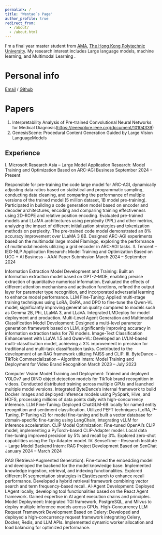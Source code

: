 ```yaml
---
permalink: /
title: "Wentao`s Page"
author_profile: true
redirect_from: 
  - /about/
  - /about.html
---
```


I'm a final year master student from [AMA](https://www.polyu.edu.hk/ama/), [The Hong Kong Polytechnic University](https://www.polyu.edu.hk/). My research interest includes Large language models, machine learning, and Multimodal Learning .

Personal info
======
[Email](2598536686@qq.com) / [Github](https://github.com/NONGFUYULANG) 

Papers
======
1. Interpretability Analysis of Pre-trained Convolutional Neural Networks for Medical Diagnosis(https://ieeexplore.ieee.org/document/10104339)
2. GenesisScene: Procedural Content Generation Guided by Large Vision LanguageModels

Experience
------
I. Microsoft Research Asia – Large Model Application Research: Model Training and Optimization Based on ARC-AGI Business
September 2024 – Present

Responsible for pre-training the code large model for ARC-AGI, dynamically adjusting data ratios based on statistical and programmatic sampling, conducting data cleaning, and comparing the performance of multiple versions of the trained model (5 million dataset, 1B model pre-training).
Participated in building a code generation model based on encoder and decoder architectures, encoding and comparing training effectiveness using 2D-ROPE and relative position encoding.
Evaluated pre-trained models and LLaMA architectures using perplexity (PPL) and other metrics, analyzing the impact of different initialization strategies and tokenization methods on perplexity. The pre-trained code model demonstrated an 8% accuracy improvement over LLaMA 3 8B.
Designed ARC-AGI experiments based on the multimodal large model Flamingo, exploring the performance of multimodal models utilizing a grid encoder in ARC-AGI tasks.
II. Tencent – IEG-NLP Application Research: Model Training and Optimization Based on UGC + AI Business – AAAI Paper Submission
March 2024 – September 2024

Information Extraction Model Development and Training: Built an information extraction model based on GPT-2-MOE, enabling precise extraction of quantitative numerical information. Evaluated the effects of different attention mechanisms and activation functions, refined the output layer for parameter type recognition, and incorporated adversarial learning to enhance model performance.
LLM Fine-Tuning: Applied multi-stage training techniques using LoRA, DoRA, and DPO to fine-tune the Qwen-VL model, significantly improving generation quality compared to models such as Gemma 2B, Phi, LLaMA 3, and LLaVA. Integrated LMDeploy for model deployment and production.
Multi-Level Agent Generation and Multimodal Classification Model Development: Designed a multi-level parameter generation framework based on LLM, significantly improving accuracy in information extraction tasks for 7B models.
Image-Text Classification Enhancement with LLaVA 1.5 and Qwen-VL: Developed an LVLM-based multi-classification model, achieving a 3% improvement in precision for traditional and multi-task classification tasks. Contributed to the development of an RAG framework utilizing FAISS and CLIP.
III. ByteDance – TikTok Commercialization – Algorithm Intern: Model Training and Deployment for Video Brand Recognition
March 2023 – July 2023

Computer Vision Model Training and Deployment: Trained and deployed YOLOv7 and DINO object detection models for TikTok brand recognition in videos. Conducted distributed training across multiple GPUs and launched multiple model versions. Integrated ByteDance’s internal framework to build Docker images and deployed inference models using PySpark, Hive, and HDFS, processing millions of data points daily with high-concurrency inference.
LLM Fine-Tuning: Deployed ChatGLM-6B locally for named entity recognition and sentiment classification. Utilized PEFT techniques (LoRA, P-Tuning, P-Tuning v2) for model fine-tuning and built a vector database for domain-specific fine-tuning using LangChain, integrating vLLM for inference acceleration.
CLIP Model Optimization: Fine-tuned OpenAI’s CLIP model, implementing a PyTorch-based CLIP-Adapter model. Local data fine-tuning improved precision by 5% and recall by 3%. Explored zero-shot capabilities using the Tip-Adapter model.
IV. SenseTime – Research Institute – Large Model Backend Intern: RAG Project Development Based on SenChat
January 2024 – March 2024

RAG (Retrieval-Augmented Generation): Fine-tuned the embedding model and developed the backend for the model knowledge base. Implemented knowledge ingestion, retrieval, and indexing functionalities. Explored different IK segmentation strategies in Elasticsearch to enhance recall performance. Developed a hybrid retrieval framework combining vector search and term frequency-based recall.
AI-Agent Development: Deployed LAgent locally, developing tool functionalities based on the React Agent framework. Gained expertise in AI agent execution chains and principles.
Model Deployment: Integrated TGI framework, PostgreSQL, and Milvus to deploy multiple inference models across GPUs.
High-Concurrency LLM Request Framework Development Based on Celery: Developed and deployed a high-concurrency request framework integrating Celery, Docker, Redis, and LLM APIs. Implemented dynamic worker allocation and load balancing for optimized performance.
